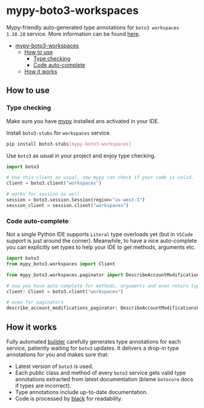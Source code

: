# mypy-boto3-workspaces

Mypy-friendly auto-generated type annotations for `boto3 workspaces 1.10.28` service.
More information can be found [here](https://github.com/vemel/mypy_boto3).

- [mypy-boto3-workspaces](#mypy-boto3-workspaces)
  - [How to use](#how-to-use)
    - [Type checking](#type-checking)
    - [Code auto-complete](#code-auto-complete)
  - [How it works](#how-it-works)

## How to use

### Type checking

Make sure you have [mypy](https://github.com/python/mypy) installed ans activated in your IDE.

Install `boto3-stubs` for `workspaces` service.

```bash
pip install boto3-stubs[mypy-boto3-workspaces]
```

Use `boto3` as usual in your project and enjoy type checking.

```python
import boto3

# Use this client as usual, now mypy can check if your code is valid.
client = boto3.client("workspaces")

# works for session as well
session = boto3.session.Session(region="us-west-1")
session_client = session.client("workspaces")

```

### Code auto-complete

Not a single Python IDE supports `Literal` type overloads yet (but in `VSCode` support is just around the corner).
Meanwhile, to have a nice auto-complete you can explicitly set types to help your IDE to get methods, arguments etc.

```python
import boto3
from mypy_boto3.workspaces import Client

from mypy_boto3.workspaces.paginator import DescribeAccountModificationsPaginator

# now you have auto-complete for methods, arguments and even return types
client: Client = boto3.client("workspaces")

# even for paginators
describe_account_modifications_paginator: DescribeAccountModificationsPaginator = client.get_paginator("describe_account_modifications")
```

## How it works

Fully automated [builder](https://github.com/vemel/mypy_boto3) carefully generates
type annotations for each service, patiently waiting for `boto3` updates. It delivers
a drop-in type annotations for you and makes sure that:

- Latest version of `boto3` is used.
- Each public class and method of every `boto3` service gets valid type annotations
  extracted from latest documentation (blame `botocore` docs if types are incorrect).
- Type annotations include up-to-date documentation.
- Code is processed by [black](https://github.com/psf/black) for readability.